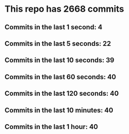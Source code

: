 # This repo has 2668 commits

## Commits in the last 1 second: 4
## Commits in the last 5 seconds: 22
## Commits in the last 10 seconds: 39
## Commits in the last 60 seconds: 40
## Commits in the last 120 seconds: 40
## Commits in the last 10 minutes: 40
## Commits in the last 1 hour: 40
